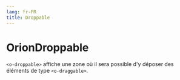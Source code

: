 ```yaml
---
lang: fr-FR
title: Droppable
---
```


# OrionDroppable

`<o-droppable>` affiche une zone où il sera possible d'y déposer des éléments de type `<o-draggable>`.

<attribute-table/>

